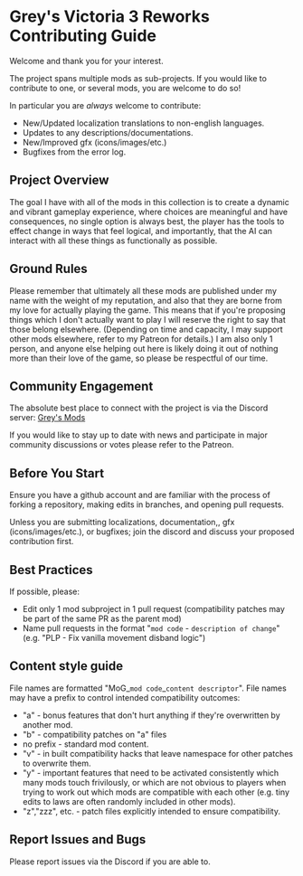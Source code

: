 # Grey's Victoria 3 Reworks Contributing Guide
Welcome and thank you for your interest.

The project spans multiple mods as sub-projects. If you would like to contribute to one, or several mods, you are welcome to do so!

In particular you are *always* welcome to contribute:

* New/Updated localization translations to non-english languages.
* Updates to any descriptions/documentations.
* New/Improved gfx (icons/images/etc.)
* Bugfixes from the error log.

## Project Overview

The goal I have with all of the mods in this collection is to create a dynamic and vibrant gameplay experience, where choices are meaningful and have consequences, no single option is always best, the player has the tools to effect change in ways that feel logical, and importantly, that the AI can interact with all these things as functionally as possible.

## Ground Rules

Please remember that ultimately all these mods are published under my name with the weight of my reputation, and also that they are borne from my love for actually playing the game. This means that if you're proposing things which I don't actually want to play I will reserve the right to say that those belong elsewhere. (Depending on time and capacity, I may support other mods elsewhere, refer to my Patreon for details.)
I am also only 1 person, and anyone else helping out here is likely doing it out of nothing more than their love of the game, so please be respectful of our time.

## Community Engagement

The absolute best place to connect with the project is via the Discord server: [Grey's Mods](https://discord.gg/SnUghEkQQz)

If you would like to stay up to date with news and participate in major community discussions or votes please refer to the Patreon.

## Before You Start

Ensure you have a github account and are familiar with the process of forking a repository, making edits in branches, and opening pull requests.

Unless you are submitting localizations, documentation,, gfx (icons/images/etc.), or bugfixes; join the discord and discuss your proposed contribution first.

## Best Practices

If possible, please:

* Edit only 1 mod subproject in 1 pull request (compatibility patches may be part of the same PR as the parent mod)
* Name pull requests in the format "`mod code` - `description of change`" (e.g. "PLP - Fix vanilla movement disband logic")

## Content style guide

File names are formatted "MoG_`mod code`_`content descriptor`".
File names may have a prefix to control intended compatibility outcomes:
* "a" - bonus features that don't hurt anything if they're overwritten by another mod.
* "b" - compatibility patches on "a" files
* no prefix - standard mod content.
* "v" - in built compatibility hacks that leave namespace for other patches to overwrite them.
* "y" - important features that need to be activated consistently which many mods touch frivilously, or which are not obvious to players when trying to work out which mods are compatible with each other (e.g. tiny edits to laws are often randomly included in other mods).
* "z","zzz", etc. - patch files explicitly intended to ensure compatibility.

## Report Issues and Bugs

Please report issues via the Discord if you are able to.